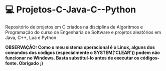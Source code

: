 # 💻 Projetos-C-Java-C--Python
Repositório de projetos em C criados na disciplina de Algoritmos e Programação do curso de Engenharia de Software e projetos aleatórios em Java, C++, Lua e Python

**OBSERVAÇÃO: Como o meu sistema operacional é o Linux, alguns dos comandos dos códigos (especialmente o SYSTEM('CLEAR')) podem não funcionar no Windows. Basta substituí-lo antes de executar os códigos-fonte. Obrigado ;)**